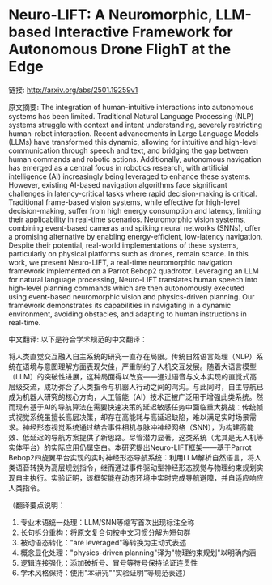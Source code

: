 # Neuro-LIFT: A Neuromorphic, LLM-based Interactive Framework for Autonomous Drone FlighT at the Edge

链接: http://arxiv.org/abs/2501.19259v1

原文摘要:
The integration of human-intuitive interactions into autonomous systems has
been limited. Traditional Natural Language Processing (NLP) systems struggle
with context and intent understanding, severely restricting human-robot
interaction. Recent advancements in Large Language Models (LLMs) have
transformed this dynamic, allowing for intuitive and high-level communication
through speech and text, and bridging the gap between human commands and
robotic actions. Additionally, autonomous navigation has emerged as a central
focus in robotics research, with artificial intelligence (AI) increasingly
being leveraged to enhance these systems. However, existing AI-based navigation
algorithms face significant challenges in latency-critical tasks where rapid
decision-making is critical. Traditional frame-based vision systems, while
effective for high-level decision-making, suffer from high energy consumption
and latency, limiting their applicability in real-time scenarios. Neuromorphic
vision systems, combining event-based cameras and spiking neural networks
(SNNs), offer a promising alternative by enabling energy-efficient, low-latency
navigation. Despite their potential, real-world implementations of these
systems, particularly on physical platforms such as drones, remain scarce. In
this work, we present Neuro-LIFT, a real-time neuromorphic navigation framework
implemented on a Parrot Bebop2 quadrotor. Leveraging an LLM for natural
language processing, Neuro-LIFT translates human speech into high-level
planning commands which are then autonomously executed using event-based
neuromorphic vision and physics-driven planning. Our framework demonstrates its
capabilities in navigating in a dynamic environment, avoiding obstacles, and
adapting to human instructions in real-time.

中文翻译:
以下是符合学术规范的中文翻译：

将人类直觉交互融入自主系统的研究一直存在局限。传统自然语言处理（NLP）系统在语境与意图理解方面表现欠佳，严重制约了人机交互发展。随着大语言模型（LLM）的突破性进展，这种局面得以改变——通过语音与文本实现的直觉式高层级交流，成功弥合了人类指令与机器人行动之间的鸿沟。与此同时，自主导航已成为机器人研究的核心方向，人工智能（AI）技术正被广泛用于增强此类系统。然而现有基于AI的导航算法在需要快速决策的延迟敏感任务中面临重大挑战：传统帧式视觉系统虽擅长高层决策，却存在高能耗与高延迟缺陷，难以满足实时场景需求。神经形态视觉系统通过结合事件相机与脉冲神经网络（SNN），为构建高能效、低延迟的导航方案提供了新思路。尽管潜力显著，这类系统（尤其是无人机等实体平台）的实际应用仍属空白。本研究提出Neuro-LIFT框架——基于Parrot Bebop2四旋翼平台实现的实时神经形态导航系统：利用LLM解析自然语言，将人类语音转换为高层规划指令，继而通过事件驱动型神经形态视觉与物理约束规划实现自主执行。实验证明，该框架能在动态环境中实时完成导航避障，并自适应响应人类指令。

（翻译要点说明：
1. 专业术语统一处理：LLM/SNN等缩写首次出现标注全称
2. 长句拆分重构：将原文复合句按中文习惯分解为短句群
3. 被动语态转化："are leveraged"等转换为主动式表述
4. 概念显化处理："physics-driven planning"译为"物理约束规划"以明确内涵
5. 逻辑连接强化：添加破折号、冒号等符号保持论证连贯性
6. 学术风格保持：使用"本研究""实验证明"等规范表述）
